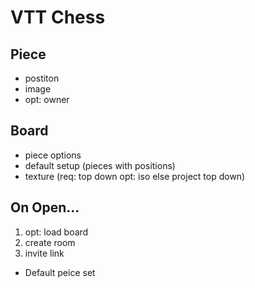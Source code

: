 # VTT Chess

## Piece
- postiton
- image
- opt: owner

## Board
- piece options
- default setup (pieces with positions)
- texture (req: top down opt: iso else project top down)

## On Open...
1) opt: load board
2) create room
3) invite link

* Default peice set